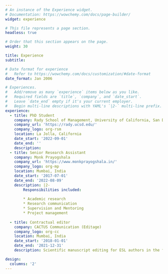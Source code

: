 ```yaml
---
# An instance of the Experience widget.
# Documentation: https://wowchemy.com/docs/page-builder/
widget: experience

# This file represents a page section.
headless: true

# Order that this section appears on the page.
weight: 30

title: Experience
subtitle:

# Date format for experience
#   Refer to https://wowchemy.com/docs/customization/#date-format
date_format: Jan 2006

# Experiences.
#   Add/remove as many `experience` items below as you like.
#   Required fields are `title`, `company`, and `date_start`.
#   Leave `date_end` empty if it's your current employer.
#   Begin multi-line descriptions with YAML's `|2-` multi-line prefix.
experience:
  - title: PhD Student
    company: Rady School of Management, University of California, San Diego
    company_url: 'https://rady.ucsd.edu/'
    company_logo: org-rsm
    location: La Jolla, California
    date_start: '2022-09-01'
    date_end: ''
    description:
  - title: Senior Research Assistant
    company: Monk Prayogshala
    company_url: 'https://www.monkprayogshala.in/'
    company_logo: org-mp
    location: Mumbai, India
    date_start: '2017-07-01'
    date_end: '2022-08-09'
    description: |2-
        Responsibilities included:
        
        * Academic research
        * Research communication
        * Supervision and Mentoring
        * Project management
        
  - title: Contractual editor
    company: CACTUS Communication (Editage)
    company_logo: org-cc
    location: Mumbai, India
    date_start: '2018-01-01'
    date_end: '2021-12-31'
    description: Scientific manuscript editing for ESL authors in the fields of healthcare, psychology, public administration, applied economics, and political science.

design:
  columns: '2'
---
```

